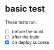 # basic test

These tests run:
- [ ] before the build
- [ ] after the build
- [x] on deploy success
